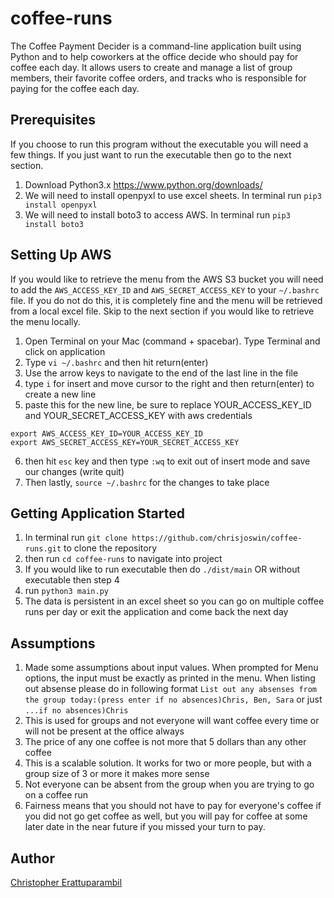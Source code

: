 # coffee-runs
The Coffee Payment Decider is a command-line application built using Python and to help coworkers at the office decide who should pay for coffee each day. It allows users to create and manage a list of group members, their favorite coffee orders, and tracks who is responsible for paying for the coffee each day.

## Prerequisites
If you choose to run this program without the executable you will need a few things. If you just want to run the executable then go to the next section.
1. Download Python3.x https://www.python.org/downloads/
2. We will need to install openpyxl to use excel sheets. In terminal run   ```pip3 install openpyxl```
3. We will need to install boto3 to access AWS. In terminal run  ```pip3 install boto3```

## Setting Up AWS
If you would like to retrieve the menu from the AWS S3 bucket you will need to add the ```AWS_ACCESS_KEY_ID``` and ```AWS_SECRET_ACCESS_KEY``` to your ```~/.bashrc``` file. If you do not do this, it is completely fine and the menu will be retrieved from a local excel file. Skip to the next section if you would like to retrieve the menu locally.
1. Open Terminal on your Mac (command + spacebar). Type Terminal and click on application
2. Type ```vi ~/.bashrc``` and then hit return(enter)
3. Use the arrow keys to navigate to the end of the last line in the file
4. type `i` for insert and move cursor to the right and then return(enter) to create a new line
5. paste this for the new line, be sure to replace YOUR_ACCESS_KEY_ID and YOUR_SECRET_ACCESS_KEY with aws credentials
```
export AWS_ACCESS_KEY_ID=YOUR_ACCESS_KEY_ID
export AWS_SECRET_ACCESS_KEY=YOUR_SECRET_ACCESS_KEY
```
6. then hit ```esc``` key and then type ```:wq``` to exit out of insert mode and save our changes (write quit)
7. Then lastly, ```source ~/.bashrc``` for the changes to take place

## Getting Application Started
1. In terminal run ```git clone https://github.com/chrisjoswin/coffee-runs.git``` to clone the repository
2. then run ```cd coffee-runs``` to navigate into project
3. If you would like to run executable then do ```./dist/main``` OR without executable then step 4
4. run ```python3 main.py```
5. The data is persistent in an excel sheet so you can go on multiple coffee runs per day or exit the application and come back the next day

## Assumptions
1. Made some assumptions about input values. When prompted for Menu options, the input must be exactly as printed in the menu. When listing out absense please do in following format ````List out any absenses from the group today:(press enter if no absences)Chris, Ben, Sara```` or just ```...if no absences)Chris```
2. This is used for groups and not everyone will want coffee every time or will not be present at the office always
3. The price of any one coffee is not more that 5 dollars than any other coffee
4. This is a scalable solution. It works for two or more people, but with a group size of 3 or more it makes more sense
5. Not everyone can be absent from the group when you are trying to go on a coffee run
6. Fairness means that you should not have to pay for everyone's coffee if you did not go get coffee as well, but you will pay for coffee at some later date in the near future if you missed your turn to pay.

## Author
[Christopher Erattuparambil](https://github.com/chrisjoswin)





